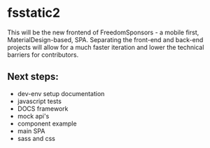 # fsstatic2

This will be the new frontend of FreedomSponsors - a mobile first, MaterialDesign-based, SPA.
Separating the front-end and back-end projects will allow for a much faster iteration and lower the technical barriers for contributors.

## Next steps:

* dev-env setup documentation
* javascript tests
* DOCS framework
* mock api's
* component example
* main SPA
* sass and css